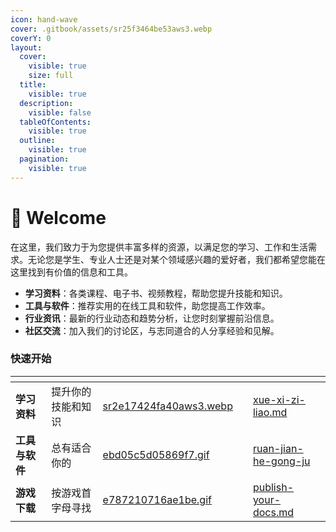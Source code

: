 ```yaml
---
icon: hand-wave
cover: .gitbook/assets/sr25f3464be53aws3.webp
coverY: 0
layout:
  cover:
    visible: true
    size: full
  title:
    visible: true
  description:
    visible: false
  tableOfContents:
    visible: true
  outline:
    visible: true
  pagination:
    visible: true
---
```


# 👋 Welcome

在这里，我们致力于为您提供丰富多样的资源，以满足您的学习、工作和生活需求。无论您是学生、专业人士还是对某个领域感兴趣的爱好者，我们都希望您能在这里找到有价值的信息和工具。

* **学习资料**：各类课程、电子书、视频教程，帮助您提升技能和知识。
* **工具与软件**：推荐实用的在线工具和软件，助您提高工作效率。
* **行业资讯**：最新的行业动态和趋势分析，让您时刻掌握前沿信息。
* **社区交流**：加入我们的讨论区，与志同道合的人分享经验和见解。

### 快速开始

<table data-view="cards" data-full-width="true"><thead><tr><th></th><th></th><th data-hidden data-card-cover data-type="files"></th><th data-hidden></th><th data-hidden data-card-target data-type="content-ref"></th></tr></thead><tbody><tr><td><strong>学习资料</strong></td><td>提升你的技能和知识</td><td><a href=".gitbook/assets/sr2e17424fa40aws3.webp">sr2e17424fa40aws3.webp</a></td><td></td><td><a href="getting-started/xue-xi-zi-liao.md">xue-xi-zi-liao.md</a></td></tr><tr><td><strong>工具与软件</strong></td><td>总有适合你的</td><td><a href=".gitbook/assets/ebd05c5d05869f7.gif">ebd05c5d05869f7.gif</a></td><td></td><td><a href="getting-started/ruan-jian-he-gong-ju/">ruan-jian-he-gong-ju</a></td></tr><tr><td><strong>游戏下载</strong></td><td>按游戏首字母寻找</td><td><a href=".gitbook/assets/e787210716ae1be.gif">e787210716ae1be.gif</a></td><td></td><td><a href="getting-started/publish-your-docs.md">publish-your-docs.md</a></td></tr></tbody></table>



